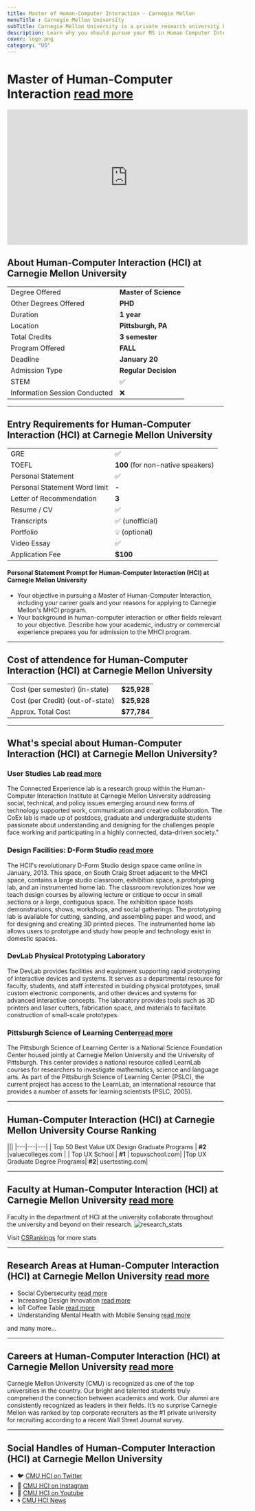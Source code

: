 ```yaml
---
title: Master of Human-Computer Interaction - Carnegie Mellon  
menuTitle : Carnegie Mellon University 
subTitle: Carnegie Mellon University is a private research university based in Pittsburgh, Pennsylvania. 
description: Learn why you should pursue your MS in Human Computer Interaction at Carnegie Mellon University, One of the world's leading Master of HCI and PHD in HCI in USA and the world.     
cover: logo.png
category: "US"
---
```


Master of Human-Computer Interaction [read more](https://www.hcii.cmu.edu/academics/mhci)
==
<iframe width="560" height="315" src="https://www.youtube.com/embed/IoMThB-6Odc" frameborder="0" allow="accelerometer; autoplay; clipboard-write; encrypted-media; gyroscope; picture-in-picture" allowfullscreen></iframe>

## About Human-Computer Interaction (HCI) at Carnegie Mellon University

|   |   |
|---|---|
| Degree Offered |  **Master of Science** |
| Other Degrees Offered| **PHD**|
| Duration       | **1 year**                      |
| Location       | **Pittsburgh, PA**          |
| Total Credits  | **3 semester**                           | 
| Program Offered| **FALL**|
|Deadline| **January 20**  |
|Admission Type| **Regular Decision** |
|STEM| ✅ |
|Information Session Conducted| ❌ |

---

## Entry Requirements for Human-Computer Interaction (HCI) at Carnegie Mellon University 
|   |   |
|---|---|
| GRE | ✅ |
| TOEFL       | **100** (for non-native speakers)|
| Personal Statement       | ✅          |
|Personal Statement Word limit| **-** |
| Letter of Recommendation  | **3**                           | 
|Resume / CV|✅|
|Transcripts|✅ (unofficial) |
|Portfolio|💡 (optional) |
|Video Essay|✅|
|Application Fee| **$100** |


#### Personal Statement Prompt for Human-Computer Interaction (HCI) at Carnegie Mellon University
* Your objective in pursuing a Master of Human-Computer Interaction, including your career goals and your reasons for applying to Carnegie Mellon's MHCI program.
* Your background in human-computer interaction or other fields relevant to your objective. Describe how your academic, industry or commercial experience prepares you for admission to the MHCI program.

---

## Cost of attendence for Human-Computer Interaction (HCI) at Carnegie Mellon University
|   |   |
|---|---|
| Cost (per semester) (in-state)      | **$25,928**          |
| Cost (per Credit) (out-of-state)      | **$25,928**      |
|Approx. Total Cost| **$77,784**|

---

## What's special about Human-Computer Interaction (HCI) at Carnegie Mellon University?

### User Studies Lab [read more](http://coexlab.com/#facilities)
The Connected Experience lab is a research group within the Human-Computer Interaction Institute at Carnegie Mellon University addressing social, technical, and policy issues emerging around new forms of technology supported work, communication and creative collaboration. The CoEx lab is made up of postdocs, graduate and undergraduate students passionate about understanding and designing for the challenges people face working and participating in a highly connected, data-driven society."


### Design Facilities: D-Form Studio [read more](https://www.hcii.cmu.edu/facilities)
The HCII's revolutionary D-Form Studio design space came online in January, 2013. This space, on South Craig Street adjacent to the MHCI space, contains a large studio classroom, exhibition space, a prototyping lab, and an instrumented home lab. The classroom revolutionizes how we teach design courses by allowing lecture or critique to occur in small sections or a large, contiguous space. The exhibition space hosts demonstrations, shows, workshops, and social gatherings. The prototyping lab is available for cutting, sanding, and assembling paper and wood, and for designing and creating 3D printed pieces. The instrumented home lab allows users to prototype and study how people and technology exist in domestic spaces.

### DevLab Physical Prototyping Laboratory
The DevLab provides facilities and equipment supporting rapid prototyping of interactive devices and systems. It serves as a departmental resource for faculty, students, and staff interested in building physical prototypes, small custom electronic components, and other devices and systems for advanced interactive concepts.  The laboratory provides tools such as 3D printers and laser cutters, fabrication space, and materials to facilitate construction of small-scale prototypes.


### Pittsburgh Science of Learning Center[read more](https://learnlab.org/)
The Pittsburgh Science of Learning Center is a National Science Foundation Center housed jointly at Carnegie Mellon University and the University of Pittsburgh. This center provides a national resource called LearnLab courses for researchers to investigate mathematics, science and language arts. As part of the Pittsburgh Science of Learning Center (PSLC), the current project has access to the LearnLab, an international resource that provides a number of assets for learning scientists (PSLC, 2005).

---

## Human-Computer Interaction (HCI) at Carnegie Mellon University Course Ranking 
|||
|---|---|---|
| Top 50 Best Value UX Design Graduate Programs  | **#2**  |valuecolleges.com | 
| Top UX School      | **#1**      | topuxschool.com|
|Top UX Graduate Degree Programs| **#2**| usertesting.com|

---

## Faculty at Human-Computer Interaction (HCI) at Carnegie Mellon University [read more](https://www.hcii.cmu.edu/people/faculty) 
Faculty in the department of HCI at the university collaborate throughout the university and beyond on their research.
![research_stats](research_stats.png)

Visit [CSRankings](http://csrankings.org/#/index?all&us) for more stats 

---

## Research Areas at Human-Computer Interaction (HCI) at Carnegie Mellon University [read more](https://www.hcii.cmu.edu/research/faculty/grid)
* Social Cybersecurity [read more](https://www.hcii.cmu.edu/research/social-cybersecurity)
* Increasing Design Innovation [read more](https://www.hcii.cmu.edu/research/increasing-design-innovation)
* IoT Coffee Table [read more](https://www.hcii.cmu.edu/research/iot-coffee-table)
* Understanding Mental Health with Mobile Sensing [read more](https://www.hcii.cmu.edu/research/understanding-mental-health-mobile-sensing)

and many more...

---

## Careers at Human-Computer Interaction (HCI) at Carnegie Mellon University [read more](https://www.cmu.edu/career/employers/index.html)
Carnegie Mellon University (CMU) is recognized as one of the top universities in the country. Our bright and talented students truly comprehend the connection between academics and work.  Our alumni are consistently recognized as leaders in their fields.  It’s no surprise Carnegie Mellon was ranked by top corporate recruiters as the #1 private university for recruiting according to a recent Wall Street Journal survey.  

---

## Social Handles of Human-Computer Interaction (HCI) at Carnegie Mellon University

* 🐦  [CMU HCI on Twitter ](https://twitter.com/cmuhcii)  
* 💢  [CMU HCI on Instagram ](https://www.instagram.com/cmuhcii) 
* 🛑  [CMU HCI on Youtube](https://www.youtube.com/channel/UC4-yjDHMlMGDEQQQ4WlbQaw)
* 🌀  [CMU HCI News](https://www.hcii.cmu.edu/news)















